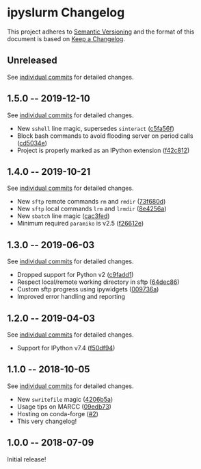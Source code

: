 # ipyslurm Changelog

This project adheres to [Semantic Versioning](http://semver.org/spec/v2.0.0.html)
and the format of this document is based on [Keep a Changelog](http://keepachangelog.com/en/1.0.0/).

## Unreleased
See [individual commits](https://github.com/auneri/ipyslurm/compare/v1.5.0...master) for detailed changes.

## 1.5.0 -- 2019-12-10
See [individual commits](https://github.com/auneri/ipyslurm/compare/v1.4.0...v1.5.0) for detailed changes.
* New `sshell` line magic, supersedes `sinteract` ([c5fa56f](https://github.com/auneri/ipyslurm/commit/c5fa56fd6e01c24f9ebff78030a9162c1429572c))
* Block bash commands to avoid flooding server on period calls ([cd5034e](https://github.com/auneri/ipyslurm/commit/cd5034efa4e0eb44de80029ca73bc9b31ec9d314))
* Project is properly marked as an IPython extension ([f42c812](https://github.com/auneri/ipyslurm/commit/f42c8124a8b7360f9f3f0b7bbc08883a32a9ef08))

## 1.4.0 -- 2019-10-21
See [individual commits](https://github.com/auneri/ipyslurm/compare/v1.3.0...v1.4.0) for detailed changes.
* New `sftp` remote commands `rm` and `rmdir` ([73f680d](https://github.com/auneri/ipyslurm/commit/73f680d05b16279b11b05be5dcc6693ba49530c9))
* New `sftp` local commands `lrm` and `lrmdir` ([8e4256a](https://github.com/auneri/ipyslurm/commit/8e4256abd687c45ba98a9afccbe0920c09f6a14c))
* New `sbatch` line magic ([cac3fed](https://github.com/auneri/ipyslurm/commit/cac3fed2f23da34bff10d10aa883b00d34fc7f67))
* Minimum required `paramiko` is v2.5 ([f26612e](https://github.com/auneri/ipyslurm/commit/f26612e11371a73fe4dda1022b6d4f946da00797))

## 1.3.0 -- 2019-06-03
See [individual commits](https://github.com/auneri/ipyslurm/compare/v1.2.0...v1.3.0) for detailed changes.
* Dropped support for Python v2 ([c9fadd1](https://github.com/auneri/ipyslurm/commit/c9fadd18857f699cb78ede22b40175528926210e))
* Respect local/remote working directory in sftp ([64dec86](https://github.com/auneri/ipyslurm/commit/64dec864ed45da964b7573b51897f992b106992b))
* Custom sftp progress using ipywidgets ([009736a](https://github.com/auneri/ipyslurm/commit/009736a72aa57261028fd2f678bfa39290719752))
* Improved error handling and reporting

## 1.2.0 -- 2019-04-03
See [individual commits](https://github.com/auneri/ipyslurm/compare/v1.1.0...v1.2.0) for detailed changes.
* Support for IPython v7.4 ([f50df94](https://github.com/auneri/ipyslurm/commit/f50df941d808147f3b6ac313f287d060bfa49984))

## 1.1.0 -- 2018-10-05
See [individual commits](https://github.com/auneri/ipyslurm/compare/v1.0.0...v1.1.0) for detailed changes.
* New `swritefile` magic ([4206b5a](https://github.com/auneri/ipyslurm/commit/4206b5a4abf85c645d10a717288a982d56e3724e))
* Usage tips on MARCC ([09edb73](https://github.com/auneri/ipyslurm/commit/09edb731ee167b7abca96441afcca1d27d5956dd))
* Hosting on conda-forge ([#2](https://github.com/auneri/ipyslurm/issues/2))
* This very changelog!

## 1.0.0 -- 2018-07-09
Initial release!
